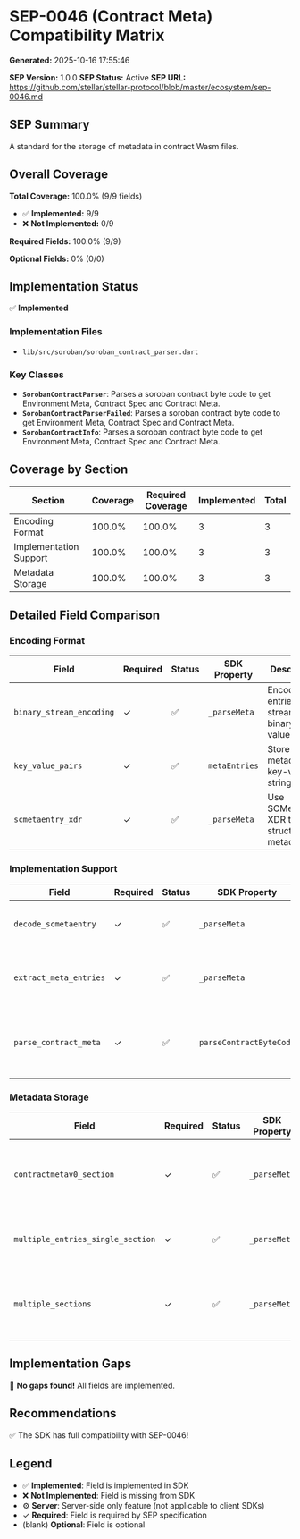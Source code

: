 # SEP-0046 (Contract Meta) Compatibility Matrix

**Generated:** 2025-10-16 17:55:46

**SEP Version:** 1.0.0
**SEP Status:** Active
**SEP URL:** https://github.com/stellar/stellar-protocol/blob/master/ecosystem/sep-0046.md

## SEP Summary

A standard for the storage of metadata in contract Wasm files.

## Overall Coverage

**Total Coverage:** 100.0% (9/9 fields)

- ✅ **Implemented:** 9/9
- ❌ **Not Implemented:** 0/9

**Required Fields:** 100.0% (9/9)

**Optional Fields:** 0% (0/0)

## Implementation Status

✅ **Implemented**

### Implementation Files

- `lib/src/soroban/soroban_contract_parser.dart`

### Key Classes

- **`SorobanContractParser`**: Parses a soroban contract byte code to get Environment Meta, Contract Spec and Contract Meta.
- **`SorobanContractParserFailed`**: Parses a soroban contract byte code to get Environment Meta, Contract Spec and Contract Meta.
- **`SorobanContractInfo`**: Parses a soroban contract byte code to get Environment Meta, Contract Spec and Contract Meta.

## Coverage by Section

| Section | Coverage | Required Coverage | Implemented | Total |
|---------|----------|-------------------|-------------|-------|
| Encoding Format | 100.0% | 100.0% | 3 | 3 |
| Implementation Support | 100.0% | 100.0% | 3 | 3 |
| Metadata Storage | 100.0% | 100.0% | 3 | 3 |

## Detailed Field Comparison

### Encoding Format

| Field | Required | Status | SDK Property | Description |
|-------|----------|--------|--------------|-------------|
| `binary_stream_encoding` | ✓ | ✅ | `_parseMeta` | Encode entries as a stream of binary values |
| `key_value_pairs` | ✓ | ✅ | `metaEntries` | Store metadata as key-value string pairs |
| `scmetaentry_xdr` | ✓ | ✅ | `_parseMeta` | Use SCMetaEntry XDR type for structuring metadata |

### Implementation Support

| Field | Required | Status | SDK Property | Description |
|-------|----------|--------|--------------|-------------|
| `decode_scmetaentry` | ✓ | ✅ | `_parseMeta` | Decode SCMetaEntry XDR structures |
| `extract_meta_entries` | ✓ | ✅ | `_parseMeta` | Extract meta entries as key-value pairs from contract |
| `parse_contract_meta` | ✓ | ✅ | `parseContractByteCode` | Parse contract metadata from contract bytecode |

### Metadata Storage

| Field | Required | Status | SDK Property | Description |
|-------|----------|--------|--------------|-------------|
| `contractmetav0_section` | ✓ | ✅ | `_parseMeta` | Support for storing metadata in "contractmetav0" Wasm custom sections |
| `multiple_entries_single_section` | ✓ | ✅ | `_parseMeta` | Support for multiple metadata entries in a single custom section |
| `multiple_sections` | ✓ | ✅ | `_parseMeta` | Support for multiple "contractmetav0" sections interpreted sequentially |

## Implementation Gaps

🎉 **No gaps found!** All fields are implemented.

## Recommendations

✅ The SDK has full compatibility with SEP-0046!

## Legend

- ✅ **Implemented**: Field is implemented in SDK
- ❌ **Not Implemented**: Field is missing from SDK
- ⚙️ **Server**: Server-side only feature (not applicable to client SDKs)
- ✓ **Required**: Field is required by SEP specification
- (blank) **Optional**: Field is optional

